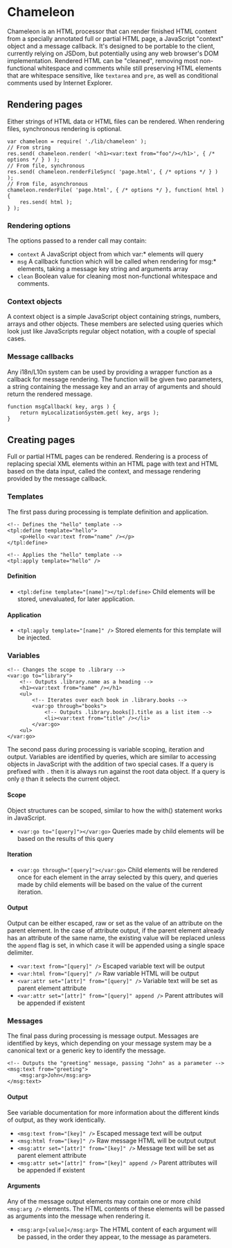# Chameleon

Chameleon is an HTML processor that can render finished HTML content from a specially annotated full or partial HTML page, a JavaScript "context" object and a message callback. It's designed to be portable to the client, currently relying on JSDom, but potentially using any web browser's DOM implementation. Rendered HTML can be "cleaned", removing most non-functional whitespace and comments while still preserving HTML elements that are whitespace sensitive, like `textarea` and `pre`, as well as conditional comments used by Internet Explorer.

## Rendering pages

Either strings of HTML data or HTML files can be rendered. When rendering files, synchronous rendering is optional.

    var chameleon = require( './lib/chameleon' );
    // From string
    res.send( chameleon.render( '<h1><var:text from="foo"/></h1>', { /* options */ } ) );
    // From file, synchronous
    res.send( chameleon.renderFileSync( 'page.html', { /* options */ } ) );
    // From file, asynchronous
    chameleon.renderFile( 'page.html', { /* options */ }, function( html ) {
        res.send( html );
    } );

### Rendering options 

The options passed to a render call may contain:

* `context` A JavaScript object from which var:* elements will query
* `msg` A callback function which will be called when rendering for msg:* elements, taking a message key string and arguments array
* `clean` Boolean value for cleaning most non-functional whitespace and comments.

### Context objects

A context object is a simple JavaScript object containing strings, numbers, arrays and other objects. These members are selected using queries which look just like JavaScripts regular object notation, with a couple of special cases.

### Message callbacks

Any i18n/L10n system can be used by providing a wrapper function as a callback for message rendering. The function will be given two parameters, a string containing the message key and an array of arguments and should return the rendered message.

    function msgCallback( key, args ) {
        return myLocalizationSystem.get( key, args );
    }

## Creating pages

Full or partial HTML pages can be rendered. Rendering is a process of replacing special XML elements within an HTML page with text and HTML based on the data input, called the context, and message rendering provided by the message callback.

### Templates

The first pass during processing is template definition and application.

    <!-- Defines the "hello" template -->
    <tpl:define template="hello">
    	<p>Hello <var:text from="name" /></p>
    </tpl:define>
    
    <!-- Applies the "hello" template -->
    <tpl:apply template="hello" />

#### Definition

* `<tpl:define template="[name]"></tpl:define>` Child elements will be stored, unevaluated, for later application.

#### Application

* `<tpl:apply template="[name]" />` Stored elements for this template will be injected.

### Variables

    <!-- Changes the scope to .library -->
    <var:go to="library">
        <!-- Outputs .library.name as a heading -->
        <h1><var:text from="name" /></h1>
        <ul>
            <!-- Iterates over each book in .library.books -->
	        <var:go through="books">
                <!-- Outputs .library.books[].title as a list item -->
	            <li><var:text from="title" /></li>
	        </var:go>
        <ul>
    </var:go>

The second pass during processing is variable scoping, iteration and output. Variables are identified by queries, which are similar to accessing objects in JavaScript with the addition of two special cases. If a query is prefixed with `.` then it is always run against the root data object. If a query is only `@` than it selects the current object.

#### Scope

Object structures can be scoped, similar to how the with() statement works in JavaScript.

* `<var:go to="[query]"></var:go>` Queries made by child elements will be based on the results of this query

#### Iteration

* `<var:go through="[query]"></var:go>` Child elements will be rendered once for each element in the array selected by this query, and queries made by child elements will be based on the value of the current iteration.

#### Output

Output can be either escaped, raw or set as the value of an attribute on the parent element. In the case of attribute output, if the parent element already has an attribute of the same name, the existing value will be replaced unless the `append` flag is set, in which case it will be appended using a single space delimiter.

* `<var:text from="[query]" />` Escaped variable text will be output
* `<var:html from="[query]" />` Raw variable HTML will be output
* `<var:attr set="[attr]" from="[query]" />` Variable text will be set as parent element attribute
* `<var:attr set="[attr]" from="[query]" append />` Parent attributes will be appended if existent

### Messages

The final pass during processing is message output. Messages are identified by keys, which depending on your message system may be a canonical text or a generic key to identify the message.

    <!-- Outputs the "greeting" message, passing "John" as a parameter -->
    <msg:text from="greeting">
        <msg:arg>John</msg:arg>
    </msg:text>

#### Output

See variable documentation for more information about the different kinds of output, as they work identically.

* `<msg:text from="[key]" />` Escaped message text will be output
* `<msg:html from="[key]" />` Raw message HTML will be output output
* `<msg:attr set="[attr]" from="[key]" />` Message text will be set as parent element attribute
* `<msg:attr set="[attr]" from="[key]" append />` Parent attributes will be appended if existent

#### Arguments

Any of the message output elements may contain one or more child `<msg:arg />` elements. The HTML contents of these elements will be passed as arguments into the message when rendering it.

* `<msg:arg>[value]</msg:arg>` The HTML content of each argument will be passed, in the order they appear, to the message as parameters.
